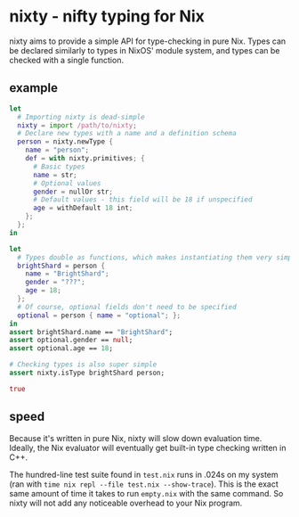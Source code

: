 # nixty - nifty typing for Nix

nixty aims to provide a simple API for type-checking in pure Nix. Types can be declared similarly to types in NixOS' module system, and types can be checked with a single function.

## example

```nix
let
  # Importing nixty is dead-simple
  nixty = import /path/to/nixty;
  # Declare new types with a name and a definition schema
  person = nixty.newType {
    name = "person";
    def = with nixty.primitives; {
      # Basic types
      name = str;
      # Optional values
      gender = nullOr str;
      # Default values - this field will be 18 if unspecified
      age = withDefault 18 int;
    };
  };
in

let
  # Types double as functions, which makes instantiating them very simple
  brightShard = person {
    name = "BrightShard";
    gender = "???";
    age = 18;
  };
  # Of course, optional fields don't need to be specified
  optional = person { name = "optional"; };
in
assert brightShard.name == "BrightShard";
assert optional.gender == null;
assert optional.age == 18;

# Checking types is also super simple
assert nixty.isType brightShard person;

true
```


## speed

Because it's written in pure Nix, nixty will slow down evaluation time. Ideally, the Nix evaluator will eventually get built-in type checking written in C++.

The hundred-line test suite found in `test.nix` runs in .024s on my system (ran with `time nix repl --file test.nix --show-trace`). This is the exact same amount of time it takes to run `empty.nix` with the same command. So nixty will not add any noticeable overhead to your Nix program.

